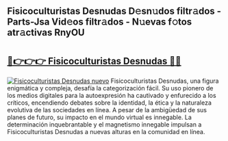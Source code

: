 ## Fisicoculturistas Desnudas D𝚎sn𝚞dos filtr𝚊dos - Parts-Jsa Vid𝚎os filtr𝚊dos - N𝚞evas f𝚘tos atr𝚊ctivas RnyOU

# <h2><a href="http://mb2kspj.tromn.icu/?c=Fisicoculturistas+Desnudas">🔗👉👉👉 Fisicoculturistas Desnudas 🔗🔗</a></h2>

[![Fisicoculturistas Desnudas nuevo](https://i.imgur.com/pEAQMta.gif)](http://mb2kspj.tromn.icu/?c=Fisicoculturistas+Desnudas)
Fisicoculturistas Desnudas, una figura enigmática y compleja, desafía la categorización fácil. Su uso pionero de los medios digitales para la autoexpresión ha cautivado y enfurecido a los críticos, encendiendo debates sobre la identidad, la ética y la naturaleza evolutiva de las sociedades en línea. A pesar de la ambigüedad de sus planes de futuro, su impacto en el mundo virtual es innegable. La determinación inquebrantable y el magnetismo innegable impulsan a Fisicoculturistas Desnudas a nuevas alturas en la comunidad en línea.
